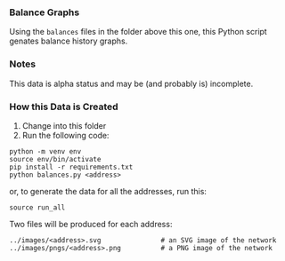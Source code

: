 ### Balance Graphs

Using the `balances` files in the folder above this one, this Python script genates balance history graphs.

### Notes

This data is alpha status and may be (and probably is) incomplete.

### How this Data is Created

1. Change into this folder
2. Run the following code:

```
python -m venv env
source env/bin/activate
pip install -r requirements.txt
python balances.py <address>
```

or, to generate the data for all the addresses, run this:

```
source run_all
```

Two files will be produced for each address:

```
../images/<address>.svg               # an SVG image of the network
../images/pngs/<address>.png          # a PNG image of the network
```
